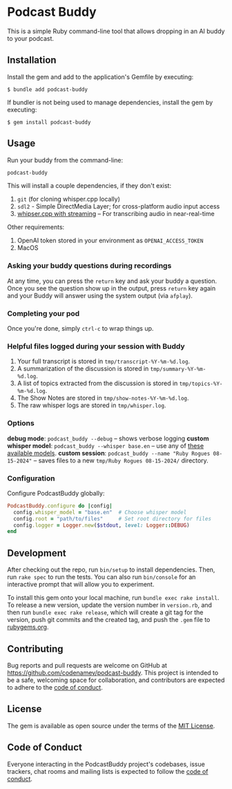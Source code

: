 # Podcast Buddy

This is a simple Ruby command-line tool that allows dropping in an AI buddy to
your podcast.

## Installation

Install the gem and add to the application's Gemfile by executing:

    $ bundle add podcast-buddy

If bundler is not being used to manage dependencies, install the gem by executing:

    $ gem install podcast-buddy

## Usage

Run your buddy from the command-line:

```bash
podcast-buddy
```

This will install a couple dependencies, if they don't exist:

1. `git` (for cloning whisper.cpp locally)
2. `sdl2` - Simple DirectMedia Layer; for cross-platform audio input access
3. [whipser.cpp with streaming](https://github.com/ggerganov/whisper.cpp/tree/master/examples/stream) – For transcribing audio in near-real-time

Other requirements:

1. OpenAI token stored in your environment as `OPENAI_ACCESS_TOKEN`
2. MacOS

### Asking your buddy questions during recordings

At any time, you can press the `return` key and ask your buddy a question.
Once you see the question show up in the output, press `return` key again and
your Buddy will answer using the system output (via `afplay`).

### Completing your pod

Once you're done, simply `ctrl-c` to wrap things up.

### Helpful files logged during your session with Buddy

1. Your full transcript is stored in `tmp/transcript-%Y-%m-%d.log`.
2. A summarization of the discussion is stored in `tmp/summary-%Y-%m-%d.log`.
3. A list of topics extracted from the discussion is stored in `tmp/topics-%Y-%m-%d.log`.
4. The Show Notes are stored in `tmp/show-notes-%Y-%m-%d.log`.
5. The raw whisper logs are stored in `tmp/whisper.log`.

### Options

**debug mode**: `podcast_buddy --debug` – shows verbose logging
**custom whisper model**: `podcast_buddy --whisper base.en` – use any of [these available models](https://github.com/ggerganov/whisper.cpp/blob/master/models/download-ggml-model.sh#L28-L49).
**custom session**: `podcast_buddy --name "Ruby Rogues 08-15-2024"` – saves files to a new `tmp/Ruby Rogues 08-15-2024/` directory.

### Configuration

Configure PodcastBuddy globally:

```ruby
PodcastBuddy.configure do |config|
  config.whisper_model = "base.en"  # Choose whisper model
  config.root = "path/to/files"     # Set root directory for files
  config.logger = Logger.new($stdout, level: Logger::DEBUG)
end
```

## Development

After checking out the repo, run `bin/setup` to install dependencies. Then, run `rake spec` to run the tests. You can also run `bin/console` for an interactive prompt that will allow you to experiment.

To install this gem onto your local machine, run `bundle exec rake install`. To release a new version, update the version number in `version.rb`, and then run `bundle exec rake release`, which will create a git tag for the version, push git commits and the created tag, and push the `.gem` file to [rubygems.org](https://rubygems.org).

## Contributing

Bug reports and pull requests are welcome on GitHub at https://github.com/codenamev/podcast-buddy. This project is intended to be a safe, welcoming space for collaboration, and contributors are expected to adhere to the [code of conduct](https://github.com/codenamev/podcast-buddy/blob/main/CODE_OF_CONDUCT.md).

## License

The gem is available as open source under the terms of the [MIT License](https://opensource.org/licenses/MIT).

## Code of Conduct

Everyone interacting in the PodcastBuddy project's codebases, issue trackers, chat rooms and mailing lists is expected to follow the [code of conduct](https://github.com/codenamev/podcast-buddy/blob/main/CODE_OF_CONDUCT.md).
